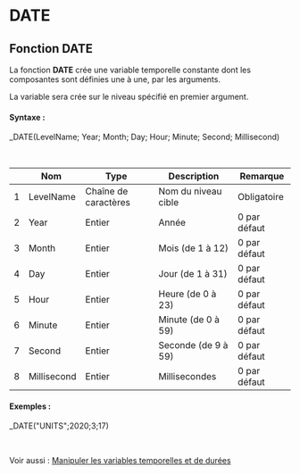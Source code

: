 # DATE

## Fonction DATE

La fonction **DATE** crée une variable temporelle constante dont les composantes sont définies une à une, par les arguments.

La variable sera crée sur le niveau spécifié en premier argument.

#### Syntaxe :

\_DATE(LevelName; Year; Month; Day; Hour; Minute; Second; Millisecond)

&nbsp;

| &nbsp; | Nom&nbsp; | Type&nbsp; | Description | Remarque |
| --- | --- | --- | --- | --- |
| &#49; | LevelName | Chaîne de caractères | Nom du niveau cible | Obligatoire |
| &#50; | Year | Entier | Année | &#48; par défaut |
| &#51; | Month | Entier | Mois (de 1 à 12) | &#48; par défaut |
| &#52; | Day | Entier | Jour (de 1 à 31) | &#48; par défaut |
| &#53; | Hour | Entier | Heure (de 0 à 23) | &#48; par défaut |
| &#54; | Minute | Entier | Minute (de 0 à 59) | &#48; par défaut |
| &#55; | Second | Entier | Seconde (de 9 à 59) | &#48; par défaut |
| &#56; | Millisecond | Entier | Millisecondes | &#48; par défaut |


#### Exemples :

\_DATE("UNITS";2020;3;17)

&nbsp;

Voir aussi : [Manipuler les variables temporelles et de durées](<Manipulerlesvariablestemporelle1.md>)
